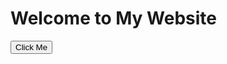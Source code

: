 <!DOCTYPE html>
<html>
<head>
    <title>My Demo Website</title>
    <link rel="stylesheet" href="style.css">
</head>
<body>
    <h1>Welcome to My Website</h1>
    <button onclick="showMessage()">Click Me</button>
    <script src="script.js"></script>
</body>
</html>
